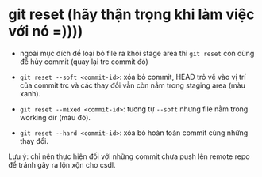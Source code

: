 # git reset (hãy thận trọng khi làm việc với nó =))))

- ngoài mục đích để loại bỏ file ra khỏi stage area thì `git reset` còn dùng để hủy commit (quay lại trc commit đó)

- `git reset --soft <commit-id>`: xóa bỏ commit, HEAD trỏ về vào vị trí của commit trc và các thay đổi vẫn còn nằm trong staging area (màu xanh).
- `git reset --mixed <commit-id>`: tương tự `--soft` nhưng file nằm trong working dir (màu đỏ).
- `git reset --hard <commit-id>`: xóa bỏ hoàn toàn commit cùng những thay đổi.

Lưu ý: chỉ nên thực hiện đối với những commit chưa push lên remote repo để tránh gây ra lộn xộn cho csdl.
